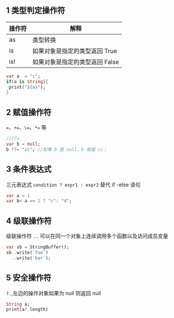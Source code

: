 ## 1 类型判定操作符
| 操作符 | 解释                           |
| ------ | ------------------------------ |
| as   | 类型转换                       |
| is   | 如果对象是指定的类型返回 True  |
| is!  | 如果对象是指定的类型返回 False |
```dart
var a  = "c";
if(a is String){
 print("${a}");
}
```

## 2 赋值操作符
`=`、`+=`、`\=`、`*=` 等
```dart
//??=
var b = null;
b ??= "cc"; //如果 b 是 null，b 赋值 cc；

```

## 3 条件表达式
三元表达式 `condition ? expr1 : expr2`  替代 if -else 语句
```dart
var a = 1
var b= a == 1 ? "c": "d";
```
## 4 级联操作符
级联操作符 `..` 可以在同一个对象上连续调用多个函数以及访问成员变量
```dart
var sb = StringBuffer();
sb..write('foo')
  ..write('bar');
```

## 5 安全操作符
`?.`,左边的操作对象如果为 null 则返回 null
```dart
String a;
print(a?.length)
```